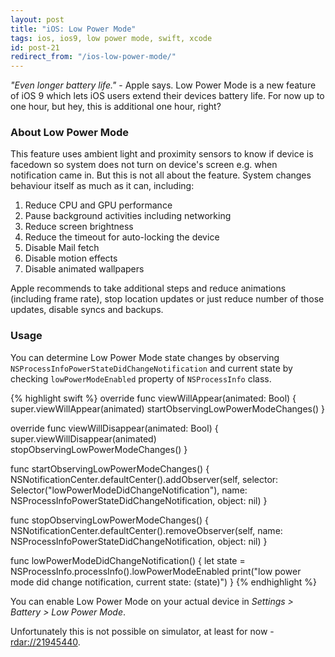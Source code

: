 ```yaml
---
layout: post
title: "iOS: Low Power Mode"
tags: ios, ios9, low power mode, swift, xcode
id: post-21
redirect_from: "/ios-low-power-mode/"
---
```

*"Even longer battery life."* - Apple says. Low Power Mode is a new feature of
iOS 9 which lets iOS users extend their devices battery life. For now up to one
hour, but hey, this is additional one hour, right?

### About Low Power Mode

This feature uses ambient light and proximity sensors to know if device is
facedown so system does not turn on device's screen e.g. when notification
came in. But this is not all about the feature. System changes behaviour
itself as much as it can, including:

1. Reduce CPU and GPU performance
2. Pause background activities including networking
3. Reduce screen brightness
4. Reduce the timeout for auto-locking the device
5. Disable Mail fetch
6. Disable motion effects
7. Disable animated wallpapers


Apple recommends to take additional steps and reduce animations
(including frame rate), stop location updates or just reduce number of those
updates, disable syncs and backups.

### Usage

You can determine Low Power Mode state changes by observing
`NSProcessInfoPowerStateDidChangeNotification` and current state by
checking `lowPowerModeEnabled` property of `NSProcessInfo` class.


{% highlight swift %}
override func viewWillAppear(animated: Bool) {
    super.viewWillAppear(animated)
    startObservingLowPowerModeChanges()
}

override func viewWillDisappear(animated: Bool) {
    super.viewWillDisappear(animated)
    stopObservingLowPowerModeChanges()
}

func startObservingLowPowerModeChanges() {
    NSNotificationCenter.defaultCenter().addObserver(self,
        selector: Selector("lowPowerModeDidChangeNotification"),
        name: NSProcessInfoPowerStateDidChangeNotification,
        object: nil)
}

func stopObservingLowPowerModeChanges() {
    NSNotificationCenter.defaultCenter().removeObserver(self,
        name: NSProcessInfoPowerStateDidChangeNotification,
        object: nil)
}

func lowPowerModeDidChangeNotification() {
    let state = NSProcessInfo.processInfo().lowPowerModeEnabled
    print("low power mode did change notification, current state: \(state)")
}
{% endhighlight %}

You can enable Low Power Mode on your actual device in
*Settings > Battery > Low Power Mode*.

Unfortunately this is not possible on
simulator, at least for now - [rdar://21945440][rdar-1].

[rdar-1]: http://www.openradar.me/21945440
